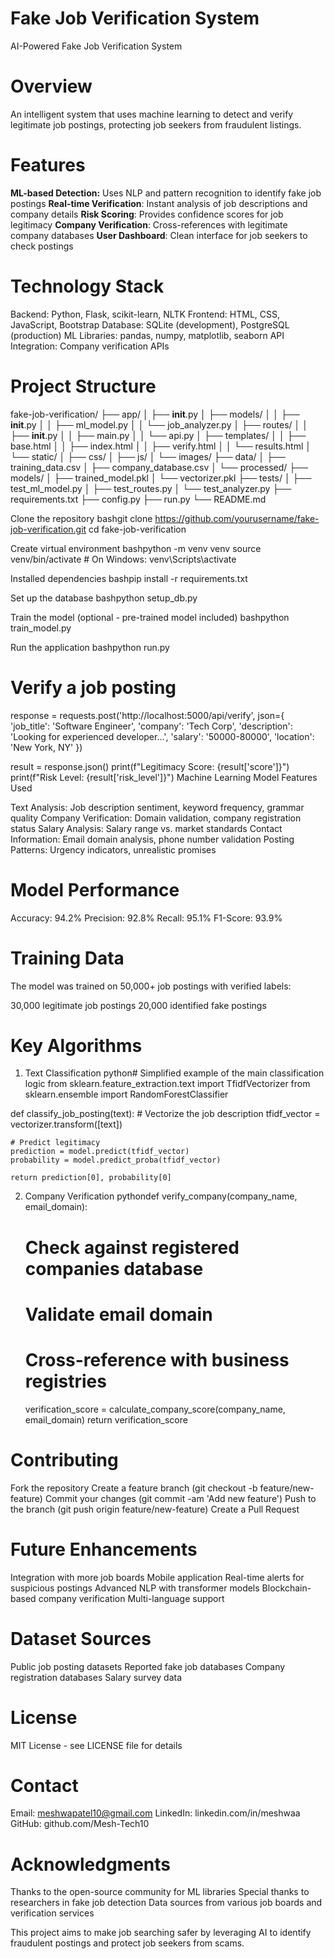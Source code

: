 # Fake Job Verification System
AI-Powered Fake Job Verification System
# Overview
An intelligent system that uses machine learning to detect and verify legitimate job postings, protecting job seekers from fraudulent listings.

# Features
**ML-based Detection:** Uses NLP and pattern recognition to identify fake job postings
**Real-time Verification**: Instant analysis of job descriptions and company details
**Risk Scoring**: Provides confidence scores for job legitimacy
**Company Verification**: Cross-references with legitimate company databases
**User Dashboard**: Clean interface for job seekers to check postings

# Technology Stack
Backend: Python, Flask, scikit-learn, NLTK
Frontend: HTML, CSS, JavaScript, Bootstrap
Database: SQLite (development), PostgreSQL (production)
ML Libraries: pandas, numpy, matplotlib, seaborn
API Integration: Company verification APIs

# Project Structure
fake-job-verification/
├── app/
│   ├── __init__.py
│   ├── models/
│   │   ├── __init__.py
│   │   ├── ml_model.py
│   │   └── job_analyzer.py
│   ├── routes/
│   │   ├── __init__.py
│   │   ├── main.py
│   │   └── api.py
│   ├── templates/
│   │   ├── base.html
│   │   ├── index.html
│   │   ├── verify.html
│   │   └── results.html
│   └── static/
│       ├── css/
│       ├── js/
│       └── images/
├── data/
│   ├── training_data.csv
│   ├── company_database.csv
│   └── processed/
├── models/
│   ├── trained_model.pkl
│   └── vectorizer.pkl
├── tests/
│   ├── test_ml_model.py
│   ├── test_routes.py
│   └── test_analyzer.py
├── requirements.txt
├── config.py
├── run.py
└── README.md

Clone the repository
bashgit clone https://github.com/yourusername/fake-job-verification.git
cd fake-job-verification

Create virtual environment
bashpython -m venv venv
source venv/bin/activate  # On Windows: venv\Scripts\activate

Installed dependencies
bashpip install -r requirements.txt

Set up the database
bashpython setup_db.py

Train the model (optional - pre-trained model included)
bashpython train_model.py

Run the application
bashpython run.py

# Verify a job posting
response = requests.post('http://localhost:5000/api/verify', json={
    'job_title': 'Software Engineer',
    'company': 'Tech Corp',
    'description': 'Looking for experienced developer...',
    'salary': '50000-80000',
    'location': 'New York, NY'
})

result = response.json()
print(f"Legitimacy Score: {result['score']}")
print(f"Risk Level: {result['risk_level']}")
Machine Learning Model
Features Used

Text Analysis: Job description sentiment, keyword frequency, grammar quality
Company Verification: Domain validation, company registration status
Salary Analysis: Salary range vs. market standards
Contact Information: Email domain analysis, phone number validation
Posting Patterns: Urgency indicators, unrealistic promises

# Model Performance
Accuracy: 94.2%
Precision: 92.8%
Recall: 95.1%
F1-Score: 93.9%

# Training Data
The model was trained on 50,000+ job postings with verified labels:

30,000 legitimate job postings
20,000 identified fake postings

# Key Algorithms
1. Text Classification
python# Simplified example of the main classification logic
from sklearn.feature_extraction.text import TfidfVectorizer
from sklearn.ensemble import RandomForestClassifier

def classify_job_posting(text):
    # Vectorize the job description
    tfidf_vector = vectorizer.transform([text])
    
    # Predict legitimacy
    prediction = model.predict(tfidf_vector)
    probability = model.predict_proba(tfidf_vector)
    
    return prediction[0], probability[0]

2. Company Verification
pythondef verify_company(company_name, email_domain):
    # Check against registered companies database
    # Validate email domain
    # Cross-reference with business registries
    verification_score = calculate_company_score(company_name, email_domain)
    return verification_score

# Contributing
Fork the repository
Create a feature branch (git checkout -b feature/new-feature)
Commit your changes (git commit -am 'Add new feature')
Push to the branch (git push origin feature/new-feature)
Create a Pull Request

# Future Enhancements
 Integration with more job boards
 Mobile application
 Real-time alerts for suspicious postings
 Advanced NLP with transformer models
 Blockchain-based company verification
 Multi-language support

# Dataset Sources
Public job posting datasets
Reported fake job databases
Company registration databases
Salary survey data

# License
MIT License - see LICENSE file for details

# Contact
Email: meshwapatel10@gmail.com
LinkedIn: linkedin.com/in/meshwaa
GitHub: github.com/Mesh-Tech10

# Acknowledgments
Thanks to the open-source community for ML libraries
Special thanks to researchers in fake job detection
Data sources from various job boards and verification services


This project aims to make job searching safer by leveraging AI to identify fraudulent postings and protect job seekers from scams.

